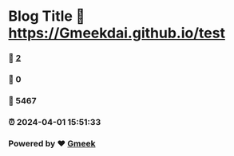 # Blog Title :link: https://Gmeekdai.github.io/test 
### :page_facing_up: [2](https://Gmeekdai.github.io/test/tag.html) 
### :speech_balloon: 0 
### :hibiscus: 5467 
### :alarm_clock: 2024-04-01 15:51:33 
### Powered by :heart: [Gmeek](https://github.com/Meekdai/Gmeek)

